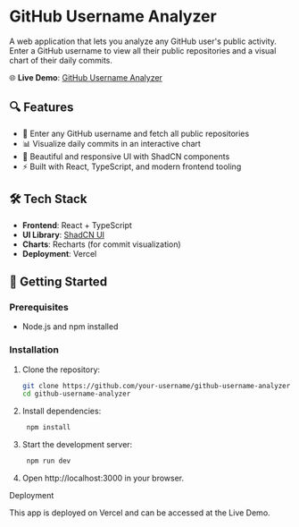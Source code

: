 # GitHub Username Analyzer

A web application that lets you analyze any GitHub user's public activity. Enter a GitHub username to view all their public repositories and a visual chart of their daily commits.

🌐 **Live Demo**: [GitHub Username Analyzer](https://github-username-analyzer.vercel.app/)

## 🔍 Features

- 🔎 Enter any GitHub username and fetch all public repositories
- 📊 Visualize daily commits in an interactive chart
- 💅 Beautiful and responsive UI with ShadCN components
- ⚡ Built with React, TypeScript, and modern frontend tooling

## 🛠️ Tech Stack

- **Frontend**: React + TypeScript
- **UI Library**: [ShadCN UI](https://ui.shadcn.dev/)
- **Charts**: Recharts (for commit visualization)
- **Deployment**: Vercel

## 🚀 Getting Started

### Prerequisites

- Node.js and npm installed

### Installation

1. Clone the repository:

   ```bash
   git clone https://github.com/your-username/github-username-analyzer.git
   cd github-username-analyzer

2. Install dependencies:
   ```bash
    npm install 

3. Start the development server:
   ```bash
    npm run dev

4. Open http://localhost:3000 in your browser.

Deployment

This app is deployed on Vercel and can be accessed at the Live Demo.
